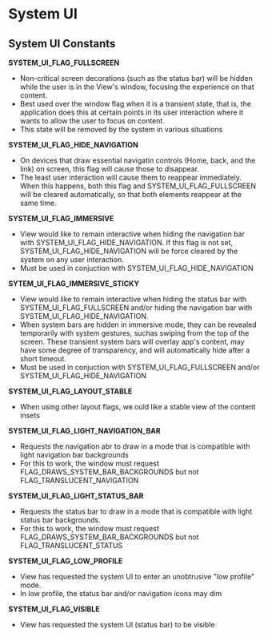 # System UI

## System UI Constants
**SYSTEM_UI_FLAG_FULLSCREEN**
* Non-critical screen decorations (such as the status bar) will be hidden while the user is in the View's window, focusing the experience on that content.
* Best used over the window flag when it is a transient state, that is, the application does this at certain points in its user interaction where it wants to allow the user to focus on content.
* This state will be removed by the system in various situations

**SYSTEM_UI_FLAG_HIDE_NAVIGATION**
* On devices that draw essential navigatin controls (Home, back, and the link) on screen, this flag will cause those to disappear. 
* The least user interaction will cause them to reappear immediately. When this happens, both this flag and SYSTEM_UI_FLAG_FULLSCREEN will be cleared automatically, so that both elements reappear at the same time.

**SYSTEM_UI_FLAG_IMMERSIVE**
* View would like to remain interactive when hiding the navigation bar with SYSTEM_UI_FLAG_HIDE_NAVIGATION. If this flag is not set, SYSTEM_UI_FLAG_HIDE_NAVIGATION will be force cleared by the system on any user interaction.
* Must be used in conjuction with SYSTEM_UI_FLAG_HIDE_NAVIGATION

**SYTEM_UI_FLAG_IMMERSIVE_STICKY**
* View would like to remain interactive when hiding the status bar with SYSTEM_UI_FLAG_FULLSCREEN and/or hiding the navigation bar with SYSTEM_UI_FLAG_HIDE_NAVIGATION.
* When system bars are hidden in immersive mode, they can be revealed temporarily with system gestures, suchas swiping from the top of the screen. These transient system bars will overlay app's content, may have some degree of transparency, and will automatically hide after a short timeout.
* Must be used in conjuction with SYSTEM_UI_FLAG_FULLSCREEN and/or SYSTEM_UI_FLAG_HIDE_NAVIGATION

**SYSTEM_UI_FLAG_LAYOUT_STABLE**
* When using other layout flags, we ould like a stable view of the content insets

**SYSTEM_UI_FLAG_LIGHT_NAVIGATION_BAR**
* Requests the navigation abr to draw in a mode that is compatible with light navigation bar backgrounds
* For this to work, the window must request FLAG_DRAWS_SYSTEM_BAR_BACKGROUNDS but not FLAG_TRANSLUCENT_NAVIGATION

**SYSTEM_UI_FLAG_LIGHT_STATUS_BAR**
* Requests the status bar to draw in a mode that is compatible with light status bar backgrounds.
* For this to work, the window must request FLAG_DRAWS_SYSTEM_BAR_BACKGROUNDS but not FLAG_TRANSLUCENT_STATUS

**SYSTEM_UI_FLAG_LOW_PROFILE**
* View has requested the system UI to enter an unobtrusive "low profile" mode.
* In low profile, the status bar and/or navigation icons may dim

**SYSTEM_UI_FLAG_VISIBLE**
* View has requested the system UI (status bar) to be visible